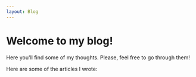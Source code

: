 ```yaml
---
layout: Blog
---
```


<h1>Welcome to my blog!</h1>

Here you'll find some of my thoughts. Please, feel free to go through them!

Here are some of the articles I wrote:

<blog-index>

<template slot="no-article">
Sorry! I haven't written anything yet. Please, come back later.
</template>

</blog-index>
